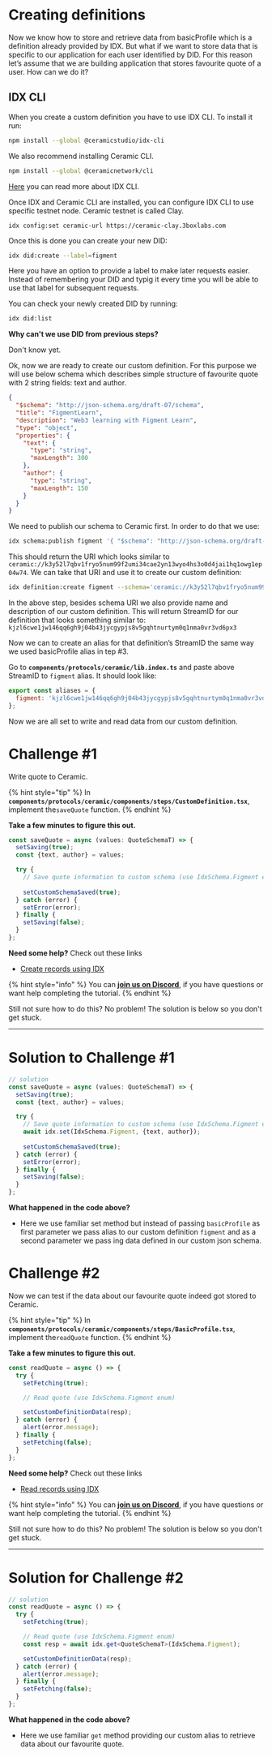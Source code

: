 # Creating definitions

Now we know how to store and retrieve data from basicProfile which is a definition already provided by IDX. But what if we want to store data that is specific to our application for each user identified by DID.
For this reason let’s assume that we are building application that stores favourite quote of a user. 
How can we do it?

## IDX CLI

When you create a custom definition you have to use IDX CLI. To install it run:

```bash
npm install --global @ceramicstudio/idx-cli
```

We also recommend installing Ceramic CLI.

```bash
npm install --global @ceramicnetwork/cli
```

[Here](https://developers.idx.xyz/guides/cli/) you can read more about IDX CLI.

Once IDX and Ceramic CLI are installed, you can configure IDX CLI to use specific testnet node.
Ceramic testnet is called Clay.

```
idx config:set ceramic-url https://ceramic-clay.3boxlabs.com
```

Once this is done you can create your new DID:

```bash
idx did:create --label=figment
```

Here you have an option to provide a label to make later requests easier. Instead of remembering your DID and typig it every time you will be able to use that label for subsequent requests.

You can check your newly created DID by running:

```bash
idx did:list
```

**Why can't we use DID from previous steps?**

Don't know yet.


Ok, now we are ready to create our custom definition. For this purpose we will use below schema which describes simple structure of favourite quote with 2 string fields: text and author.

```json
{
  "$schema": "http://json-schema.org/draft-07/schema",
  "title": "FigmentLearn",
  "description": "Web3 learning with Figment Learn",
  "type": "object",
  "properties": {
    "text": {
      "type": "string",
      "maxLength": 300
    },
    "author": {
      "type": "string",
      "maxLength": 150
    }
  }
}
```

We need to publish our schema to Ceramic first. In order to do that we use:

```bash
idx schema:publish figment '{ "$schema": "http://json-schema.org/draft-07/schema", "title": "FigmentLearn", "description": "Web3 learning with Figment Learn", "type": "object", "properties": { "text": { "type": "string", "maxLength": 300 }, "author": { "type": "string", "maxLength": 150 } } }'
```

This should return the URI which looks similar to `ceramic://k3y52l7qbv1fryo5num99f2umi34cae2yn13wyo4hs3o0d4jai1hq1owg1ep04w74`.  We can take that URI and use it to create our custom definition:

```bash
idx definition:create figment --schema='ceramic://k3y52l7qbv1fryo5num99f2umi34cae2yn13wyo4hs3o0d4jai1hq1owg1ep04w74' --name='Favourite quote' --description='What is your favourite quite?'
```

In the above step, besides schema URI we also provide name and description of our custom definition. This will return StreamID for our definition that looks something similar to: `kjzl6cwe1jw146qq6gh9j04b43jycgypjs8v5gqhtnurtym0q1nma0vr3vd6px3`

Now we can to create an alias for that definition’s StreamID the same way we used basicProfile alias in tep #3.

Go to **`components/protocols/ceramic/lib.index.ts`** and paste above StreamID to `figment` alias. It should look like:

```js
export const aliases = {
  figment: 'kjzl6cwe1jw146qq6gh9j04b43jycgypjs8v5gqhtnurtym0q1nma0vr3vd6px3',
};
```

Now we are all set to write and read data from our custom definition.

# Challenge #1

Write quote to Ceramic.

{% hint style="tip" %}
In **`components/protocols/ceramic/components/steps/CustomDefinition.tsx`**, implement the`saveQuote` function.
{% endhint %}

**Take a few minutes to figure this out.**

```typescript
const saveQuote = async (values: QuoteSchemaT) => {
  setSaving(true);
  const {text, author} = values;

  try {
    // Save quote information to custom schema (use IdxSchema.Figment enum)
    
    setCustomSchemaSaved(true);
  } catch (error) {
    setError(error);
  } finally {
    setSaving(false);
  }
};
```

**Need some help?** Check out these links

- [Create records using IDX](https://developers.idx.xyz/build/writing/)

{% hint style="info" %}
You can [**join us on Discord**](https://discord.gg/fszyM7K), if you have questions or want help completing the tutorial.
{% endhint %}

Still not sure how to do this? No problem! The solution is below so you don't get stuck.

----------------------------------

# Solution to Challenge #1

```typescript
// solution
const saveQuote = async (values: QuoteSchemaT) => {
  setSaving(true);
  const {text, author} = values;

  try {
    // Save quote information to custom schema (use IdxSchema.Figment enum)
    await idx.set(IdxSchema.Figment, {text, author});
    
    setCustomSchemaSaved(true);
  } catch (error) {
    setError(error);
  } finally {
    setSaving(false);
  }
};
```

**What happened in the code above?**

* Here we use familiar set method but instead of passing `basicProfile` as first parameter we pass alias to our custom definition `figment` and as a second parameter we pass ing data defined in our custom json schema.

# Challenge #2

Now we can test if the data about our favourite quote indeed got stored to Ceramic.

{% hint style="tip" %}
In **`components/protocols/ceramic/components/steps/BasicProfile.tsx`**, implement the`readQuote` function.
{% endhint %}

**Take a few minutes to figure this out.**

```typescript
const readQuote = async () => {
  try {
    setFetching(true);

    // Read quote (use IdxSchema.Figment enum)

    setCustomDefinitionData(resp);
  } catch (error) {
    alert(error.message);
  } finally {
    setFetching(false);
  }
};
```

**Need some help?** Check out these links

- [Read records using IDX](https://developers.idx.xyz/build/reading/)


{% hint style="info" %}
You can [**join us on Discord**](https://discord.gg/fszyM7K), if you have questions or want help completing the tutorial.
{% endhint %}

Still not sure how to do this? No problem! The solution is below so you don't get stuck.

----------------------------------

# Solution for Challenge #2

```typescript
// solution
const readQuote = async () => {
  try {
    setFetching(true);

    // Read quote (use IdxSchema.Figment enum)
    const resp = await idx.get<QuoteSchemaT>(IdxSchema.Figment);

    setCustomDefinitionData(resp);
  } catch (error) {
    alert(error.message);
  } finally {
    setFetching(false);
  }
};
```

**What happened in the code above?**

* Here we use familiar `get` method providing our custom alias to retrieve data about our favourite quote.

